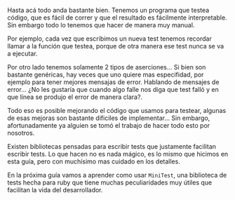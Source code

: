 Hasta acá todo anda bastante bien. Tenemos un programa que  testea
código, que es fácil de correr y que el resultado es fácilmente interpretable.
Sin embargo todo lo tenemos que hacer de manera muy manual.

Por ejemplo, cada vez que escribimos un nueva test tenemos recordar
llamar a la función que testea, porque de otra manera ese test
nunca se va a ejecutar.

Por otro lado tenemos solamente 2 tipos de aserciones... Si bien son bastante
genéricas, hay veces que uno quiere mas especifidad, por ejemplo para
tener mejores mensajas de error. Hablando de mensajes de error... ¿No les
gustaría que cuando algo falle nos diga que test falló y en que línea
se produjo el error de manera clara?.

Todo eso es posible mejorando el código que usamos para testear, algunas
de esas mejoras son bastante dificiles de implementar... Sin embargo, afortunadamente
ya alguien se tomó el trabajo de hacer todo esto por nosotros.

Existen bibliotecas pensadas para escribir tests que justamente
facilitan escribir tests. Lo que hacen no es nada mágico, es lo mismo que hicimos
en esta guía, pero con muchísimo mas cuidado en los detalles.

En la próxima guía vamos a aprender como usar `MiniTest`, una biblioteca
de tests hecha para ruby que tiene muchas peculiaridades muy útiles que
facilitan la vida del desarrollador.